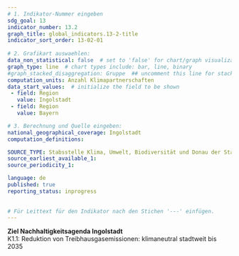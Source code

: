 ```yaml
---
# 1. Indikator-Nummer eingeben 
sdg_goal: 13 
indicator_number: 13.2
graph_title: global_indicators.13-2-title
indicator_sort_order: 13-02-01
 
# 2. Grafikart auswaehlen: 
data_non_statistical: false  # set to 'false' for chart/graph visualization 
graph_type: line  # chart types include: bar, line, binary 
#graph_stacked_disaggregation: Gruppe  ## uncomment this line for stacked bars. eplace 'Geschlecht' with the field of aggregation. 
computation_units: Anzahl Klimapartnerschaften 
data_start_values:  # initialize the field to be shown  
 - field: Region 
   value: Ingolstadt 
 - field: Region 
   value: Bayern 

# 3. Berechnung und Quelle eingeben: 
national_geographical_coverage: Ingolstadt 
computation_definitions: 

SOURCE_TYPE: Stabsstelle Klima, Umwelt, Biodiversität und Donau der Stadt Ingolstadt  # data source  
source_earliest_available_1: 
source_periodicity_1: 

language: de   
published: true 
reporting_status: inprogress
 
 
# Für Leittext für den Indikator nach den Stichen '---' einfügen. 
---
```

<b>Ziel Nachhaltigkeitsagenda Ingolstadt</b><br>
K1.1: Reduktion von Treibhausgasemissionen: klimaneutral stadtweit bis 2035

